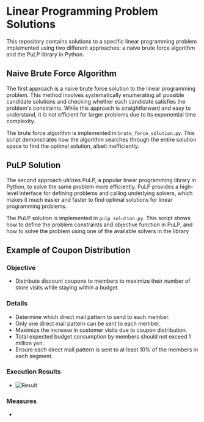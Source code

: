 # Linear Programming Problem Solutions

This repository contains solutions to a specific linear programming problem implemented using two different approaches: a naive brute force algorithm and the PuLP library in Python.

## Naive Brute Force Algorithm

The first approach is a naive brute force solution to the linear programming problem. This method involves systematically enumerating all possible candidate solutions and checking whether each candidate satisfies the problem's constraints. While this approach is straightforward and easy to understand, it is not efficient for larger problems due to its exponential time complexity.

The brute force algorithm is implemented in `brute_force_solution.py`. This script demonstrates how the algorithm searches through the entire solution space to find the optimal solution, albeit inefficiently.

## PuLP Solution

The second approach utilizes PuLP, a popular linear programming library in Python, to solve the same problem more efficiently. PuLP provides a high-level interface for defining problems and calling underlying solvers, which makes it much easier and faster to find optimal solutions for linear programming problems.

The PuLP solution is implemented in `pulp_solution.py`. This script shows how to define the problem constraints and objective function in PuLP, and how to solve the problem using one of the available solvers in the library

## Example of Coupon Distribution

### Objective
- Distribute discount coupons to members to maximize their number of store visits while staying within a budget.

### Details
- Determine which direct mail pattern to send to each member.
- Only one direct mail pattern can be sent to each member.
- Maximize the increase in customer visits due to coupon distribution.
- Total expected budget consumption by members should not exceed 1 million yen.
- Ensure each direct mail pattern is sent to at least 10% of the members in each segment.

### Execution Results
- ![Result](/coupon/figure1.png "Result")


### Measures
- 
